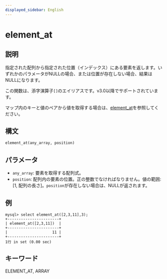 ```yaml
---
displayed_sidebar: English
---
```


# element_at

## 説明

指定された配列から指定された位置（インデックス）にある要素を返します。いずれかのパラメータがNULLの場合、または位置が存在しない場合、結果はNULLになります。

この関数は、添字演算子`[]`のエイリアスです。v3.0以降でサポートされています。

マップ内のキーと値のペアから値を取得する場合は、[element_at](../map-functions/element_at.md)を参照してください。

## 構文

```Haskell
element_at(any_array, position)
```

## パラメータ

- `any_array`: 要素を取得する配列式。
- `position`: 配列内の要素の位置。正の整数でなければなりません。値の範囲: [1, 配列の長さ]。`position`が存在しない場合は、NULLが返されます。

## 例

```plain text
mysql> select element_at([2,3,11],3);
+-----------------------+
| element_at([2,3,11])  |
+-----------------------+
|                    11 |
+-----------------------+
1行 in set (0.00 sec)
```

## キーワード

ELEMENT_AT, ARRAY
